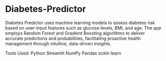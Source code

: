 # Diabetes-Predictor

Diabetes Predictor uses machine learning models to assess diabetes risk based on user-input features such as glucose levels, BMI, and age. The app employs Random Forest and Gradient Boosting algorithms to deliver accurate predictions and probabilities, facilitating proactive health management through intuitive, data-driven insights.

Tools Used:
Python
Streamlit
NumPy
Pandas
scikit-learn
